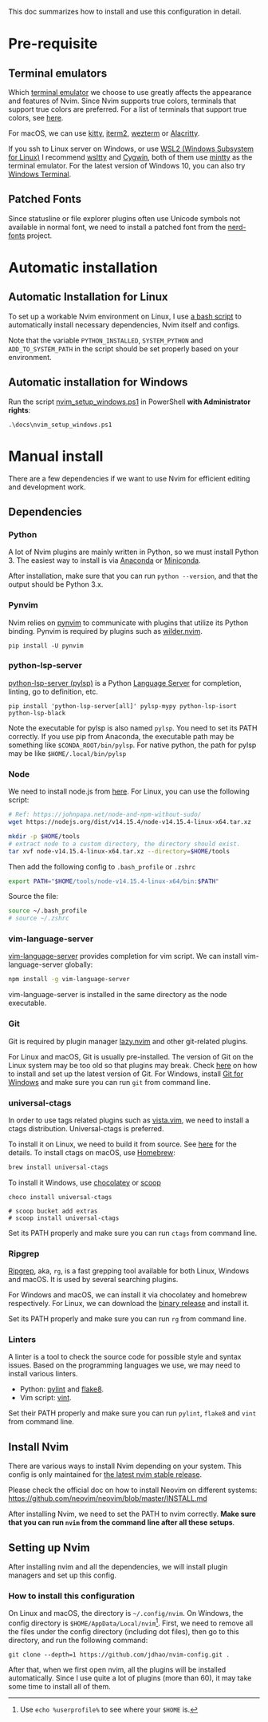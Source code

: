 This doc summarizes how to install and use this configuration in detail.

# Pre-requisite

## Terminal emulators

Which [terminal emulator](https://en.wikipedia.org/wiki/Terminal_emulator) we choose to use greatly affects the appearance and features of Nvim.
Since Nvim supports true colors, terminals that support true colors are preferred.
For a list of terminals that support true colors, see [here](https://github.com/termstandard/colors).

For macOS, we can use [kitty](https://sw.kovidgoyal.net/kitty/), [iterm2](https://www.iterm2.com/), [wezterm](https://wezfurlong.org/wezterm/) or [Alacritty](https://github.com/jwilm/alacritty).

If you ssh to Linux server on Windows, or use [WSL2 (Windows Subsystem for Linux)](https://learn.microsoft.com/en-us/windows/wsl/about) I recommend [wsltty](https://github.com/mintty/wsltty) and [Cygwin](https://www.cygwin.com/),
both of them use [mintty](https://github.com/mintty/mintty) as the terminal emulator.
For the latest version of Windows 10, you can also try [Windows Terminal](https://github.com/microsoft/terminal).

## Patched Fonts

Since statusline or file explorer plugins often use Unicode symbols not available in normal font,
we need to install a patched font from the [nerd-fonts](https://github.com/ryanoasis/nerd-fonts) project.

# Automatic installation

## Automatic Installation for Linux

To set up a workable Nvim environment on Linux,
I use [a bash script](nvim_setup_linux.sh) to automatically install necessary dependencies, Nvim itself and configs.

Note that the variable `PYTHON_INSTALLED`, `SYSTEM_PYTHON` and `ADD_TO_SYSTEM_PATH` in the script
should be set properly based on your environment.

## Automatic installation for Windows

Run the script [nvim_setup_windows.ps1](nvim_setup_windows.ps1) in PowerShell **with Administrator rights**:

```
.\docs\nvim_setup_windows.ps1
```

# Manual install

There are a few dependencies if we want to use Nvim for efficient editing and development work.

## Dependencies

### Python

A lot of Nvim plugins are mainly written in Python, so we must install Python 3.
The easiest way to install is via [Anaconda](https://docs.anaconda.com/anaconda/install/index.html) or [Miniconda](https://docs.conda.io/en/latest/miniconda.html).

After installation, make sure that you can run `python --version`,
and that the output should be Python 3.x.

### Pynvim

Nvim relies on [pynvim](https://github.com/neovim/pynvim) to communicate with plugins that utilize its Python binding.
Pynvim is required by plugins such as [wilder.nvim](https://github.com/gelguy/wilder.nvim).

```
pip install -U pynvim
```

### python-lsp-server

[python-lsp-server (pylsp)](https://github.com/python-lsp/python-lsp-server) is a Python [Language Server](https://microsoft.github.io/language-server-protocol/) for completion, linting, go to definition, etc.

```
pip install 'python-lsp-server[all]' pylsp-mypy python-lsp-isort python-lsp-black
```

Note the executable for pylsp is also named `pylsp`. You need to set its PATH correctly.
If you use pip from Anaconda, the executable path may be something like `$CONDA_ROOT/bin/pylsp`.
For native python, the path for pylsp may be like `$HOME/.local/bin/pylsp`

### Node

We need to install node.js from [here](https://nodejs.org/en/download/).
For Linux, you can use the following script:

```bash
# Ref: https://johnpapa.net/node-and-npm-without-sudo/
wget https://nodejs.org/dist/v14.15.4/node-v14.15.4-linux-x64.tar.xz

mkdir -p $HOME/tools
# extract node to a custom directory, the directory should exist.
tar xvf node-v14.15.4-linux-x64.tar.xz --directory=$HOME/tools
```

Then add the following config to `.bash_profile` or `.zshrc`

```bash
export PATH="$HOME/tools/node-v14.15.4-linux-x64/bin:$PATH"
```

Source the file:

```bash
source ~/.bash_profile
# source ~/.zshrc
```

### vim-language-server

[vim-language-server](https://github.com/iamcco/vim-language-server) provides completion for vim script. We can install vim-language-server globally:

```bash
npm install -g vim-language-server
```

vim-language-server is installed in the same directory as the node executable.

### Git

Git is required by plugin manager [lazy.nvim](https://github.com/folke/lazy.nvim) and other git-related plugins.

For Linux and macOS, Git is usually pre-installed.
The version of Git on the Linux system may be too old so that plugins may break.
Check [here](https://jdhao.github.io/2021/03/27/upgrade_git_on_linux/) on how to install and set up the latest version of Git.
For Windows, install [Git for Windows](https://git-scm.com/download/win) and make sure you can run `git` from command line.

### universal-ctags

In order to use tags related plugins such as [vista.vim](https://github.com/liuchengxu/vista.vim), we need to install a ctags distribution.
Universal-ctags is preferred.

To install it on Linux, we need to build it from source. See [here](https://askubuntu.com/a/836521/768311) for the details.
To install ctags on macOS, use [Homebrew](https://formulae.brew.sh/formula/universal-ctags):

```bash
brew install universal-ctags
```

To install it Windows, use [chocolatey](https://chocolatey.org/) or [scoop](https://scoop.sh/)

```
choco install universal-ctags

# scoop bucket add extras
# scoop install universal-ctags
```

Set its PATH properly and make sure you can run `ctags` from command line.

### Ripgrep

[Ripgrep](https://github.com/BurntSushi/ripgrep), aka, `rg`, is a fast grepping tool available for both Linux, Windows and macOS.
It is used by several searching plugins.

For Windows and macOS, we can install it via chocolatey and homebrew respectively.
For Linux, we can download the [binary release](https://github.com/BurntSushi/ripgrep/releases) and install it.

Set its PATH properly and make sure you can run `rg` from command line.

### Linters

A linter is a tool to check the source code for possible style and syntax issues.
Based on the programming languages we use, we may need to install various linters.

+ Python: [pylint](https://github.com/PyCQA/pylint) and [flake8](https://github.com/PyCQA/flake8).
+ Vim script: [vint](https://github.com/Kuniwak/vint).

Set their PATH properly and make sure you can run `pylint`, `flake8` and `vint` from command line.

## Install Nvim

There are various ways to install Nvim depending on your system.
This config is only maintained for [the latest nvim stable release](https://github.com/neovim/neovim/releases/tag/stable).

Please check the official doc on how to install Neovim on different systems: https://github.com/neovim/neovim/blob/master/INSTALL.md

After installing Nvim, we need to set the PATH to nvim correctly.
**Make sure that you can run `nvim` from the command line after all these setups**.

## Setting up Nvim

After installing nvim and all the dependencies, we will install plugin managers and set up this config.

### How to install this configuration

On Linux and macOS, the directory is `~/.config/nvim`.
On Windows, the config directory is `$HOME/AppData/Local/nvim`[^1].
First, we need to remove all the files under the config directory (including dot files),
then go to this directory, and run the following command:

```
git clone --depth=1 https://github.com/jdhao/nvim-config.git .
```

After that, when we first open nvim, all the plugins will be installed automatically.
Since I use quite a lot of plugins (more than 60), it may take some time to install all of them.

[^1]: Use `echo %userprofile%` to see where your `$HOME` is.
